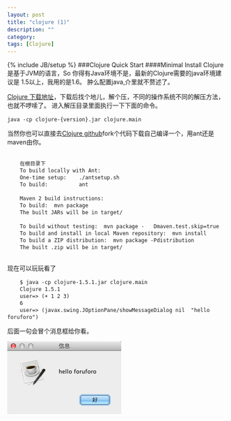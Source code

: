```yaml
---
layout: post
title: "clojure (1)"
description: ""
category: 
tags: [Clojure]
---
```

{% include JB/setup %}
###Clojure Quick Start
####Minimal Install
Clojure 是基于JVM的语言，So 你得有Java环境不是，最新的Clojure需要的java环境建议是 1.5以上，我用的是1.6。
肿么配置java,介里就不赘述了。

[Clojure 下载地址](http://clojure.org/downloads)，下载后找个地儿，解个压，不同的操作系统不同的解压方法，也就不啰嗦了。
进入解压目录里面执行一下下面的命令。

```
java -cp clojure-{version}.jar clojure.main
```

当然你也可以直接去[Clojure github](https://github.com/clojure/clojure)fork个代码下载自己编译一个，用ant还是maven由你。

````

	在根目录下 
    To build locally with Ant:  
    One-time setup:    ./antsetup.sh
    To build:          ant

    Maven 2 build instructions:
    To build:  mvn package 
    The built JARs will be in target/

    To build without testing:  mvn package -   Dmaven.test.skip=true
    To build and install in local Maven repository:  mvn install
    To build a ZIP distribution:  mvn package -Pdistribution
    The built .zip will be in target/
  
````
现在可以玩玩看了
  
`````
    $ java -cp clojure-1.5.1.jar clojure.main 
    Clojure 1.5.1 
    user=> (+ 1 2 3)  
    6 
    user=> (javax.swing.JOptionPane/showMessageDialog nil  "hello foruforo") 
`````
后面一句会冒个消息框给你看。

![message image](/assets/image/post/2013-04-08-clojure-1-1.png)








